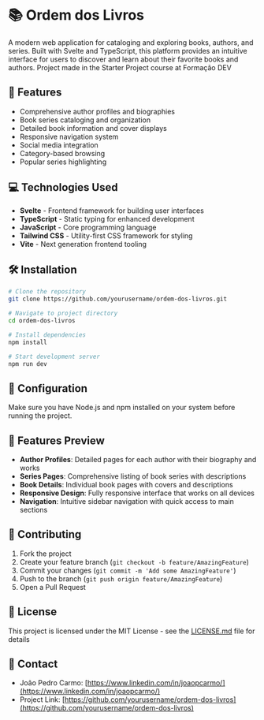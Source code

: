 # 📚 Ordem dos Livros

A modern web application for cataloging and exploring books, authors, and series. Built with Svelte and TypeScript, this platform provides an intuitive interface for users to discover and learn about their favorite books and authors. Project made in the Starter Project course at Formação DEV

## 🚀 Features

- Comprehensive author profiles and biographies
- Book series cataloging and organization
- Detailed book information and cover displays
- Responsive navigation system
- Social media integration
- Category-based browsing
- Popular series highlighting

## 💻 Technologies Used

- **Svelte** - Frontend framework for building user interfaces
- **TypeScript** - Static typing for enhanced development
- **JavaScript** - Core programming language
- **Tailwind CSS** - Utility-first CSS framework for styling
- **Vite** - Next generation frontend tooling

## 🛠️ Installation

```bash
# Clone the repository
git clone https://github.com/yourusername/ordem-dos-livros.git

# Navigate to project directory
cd ordem-dos-livros

# Install dependencies
npm install

# Start development server
npm run dev
```

## 🔧 Configuration

Make sure you have Node.js and npm installed on your system before running the project.


## 🎨 Features Preview

- **Author Profiles**: Detailed pages for each author with their biography and works
- **Series Pages**: Comprehensive listing of book series with descriptions
- **Book Details**: Individual book pages with covers and descriptions
- **Responsive Design**: Fully responsive interface that works on all devices
- **Navigation**: Intuitive sidebar navigation with quick access to main sections

## 🤝 Contributing

1. Fork the project
2. Create your feature branch (`git checkout -b feature/AmazingFeature`)
3. Commit your changes (`git commit -m 'Add some AmazingFeature'`)
4. Push to the branch (`git push origin feature/AmazingFeature`)
5. Open a Pull Request

## 📝 License

This project is licensed under the MIT License - see the [LICENSE.md](LICENSE.md) file for details

## 📧 Contact

- João Pedro Carmo: [https://www.linkedin.com/in/joaopcarmo/](https://www.linkedin.com/in/joaopcarmo/)
- Project Link: [https://github.com/yourusername/ordem-dos-livros](https://github.com/yourusername/ordem-dos-livros)
